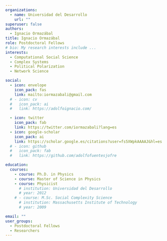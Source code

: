 ```yaml
---
organizations:
  - name: Universidad del Desarrollo
    url: ""
superuser: false
authors:
  - Ignacio Ormazábal
title: Ignacio Ormazábal
role: Postdoctoral Fellows
# bio: My research interests include ...
interests:
  - Computational Social Science
  - Complex Systems
  - Political Polarization
  - Network Science

social:
  - icon: envelope
    icon_pack: fas
    link: mailto:iormazabali@gmail.com
  # - icon: cv
  #   icon_pack: ai
  #   link: https://adolfoignacio.com/

  - icon: twitter
    icon_pack: fab
    link: https://twitter.com/iormazabali?lang=es
  - icon: google-scholar
    icon_pack: ai
    link: https://scholar.google.es/citations?user=fs5XWpkAAAAJ&hl=es
  # - icon: github
  #   icon_pack: fab
  #   link: https://github.com/adolfofuentesjofre

education:
  courses:
    - course: Ph.D. in Physics
    - course: Master of Science in Physics
    - course: Physicist
      # institution: Universidad del Desarrollo
      # year: 2012
    # - course: M.Sc. Social Complexity Science
      # institution: Massachusetts Institute of Technology
      # year: 2009

email: ""
user_groups:
  - Postdoctoral Fellows
  - Researchers
---
```




